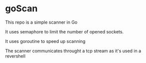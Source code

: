 # goScan

This repo is a simple scanner in Go

It uses semaphore to limit the number of opened sockets.

It uses goroutine to speed up scanning

The scanner communicates throught a tcp stream as it's used in a revershell